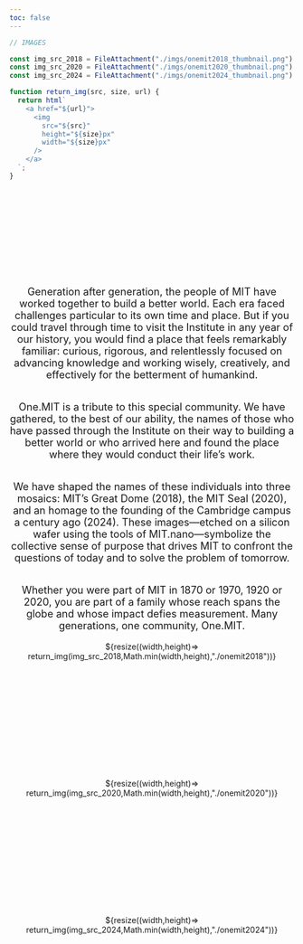 ```yaml
---
toc: false
---
```


<style>

.hero {
  display: flex;
  flex-direction: column;
  align-items: center;
  font-family: var(--sans-serif);
  font-size: 18px;
  text-align: center;
}

.hero h1 {
  margin: 2rem 0;
  max-width: none;
  font-size: 14vw;
  font-weight: 900;
  line-height: 1;
  background: linear-gradient(30deg, var(--theme-foreground-focus), currentColor);
  -webkit-background-clip: text;
  -webkit-text-fill-color: transparent;
  background-clip: text;
}

.hero h2 {
  margin: 0;
  max-width: 34em;
  font-size: 3vw;
  font-style: initial;
  font-weight: 500;
  line-height: 1.5;
  color: var(--theme-foreground-muted);
}

@media (min-width: 640px) {
  .hero h1 {
    font-size: 90px;
  }
}

.img-container {
  text-align: center;
}

.img-container img {
  position: absolute;
  left:50%;
  transform: translateX(-50%);
}
  
</style>


```js
// IMAGES

const img_src_2018 = FileAttachment("./imgs/onemit2018_thumbnail.png").href;
const img_src_2020 = FileAttachment("./imgs/onemit2020_thumbnail.png").href;
const img_src_2024 = FileAttachment("./imgs/onemit2024_thumbnail.png").href;

function return_img(src, size, url) {
  return html`
    <a href="${url}">
      <img
        src="${src}"
        height="${size}px"
        width="${size}px"
      />
    </a>
  `;
}
```

<div class="hero">
  <h1>One.MIT</h1>

Generation after generation, the people of MIT have worked together to build a better world. Each era faced challenges particular to its own time and place. But if you could travel through time to visit the Institute in any year of our history, you would find a place that feels remarkably familiar: curious, rigorous, and relentlessly focused on advancing knowledge and working wisely, creatively, and effectively for the betterment of humankind.

One.MIT is a tribute to this special community. We have gathered, to the best of our ability, the names of those who have passed through the Institute on their way to building a better world or who arrived here and found the place where they would conduct their life’s work.

We have shaped the names of these individuals into three mosaics: MIT’s Great Dome (2018), the MIT Seal (2020), and an homage to the founding of the Cambridge campus a century ago (2024). These images—etched on a silicon wafer using the tools of MIT.nano—symbolize the collective sense of purpose that drives MIT to confront the questions of today and to solve the problem of tomorrow. 

Whether you were part of MIT in 1870 or 1970, 1920 or 2020, you are part of a family whose reach spans the globe and whose impact defies measurement. Many generations, one community, One.MIT.

</div>

<div class="grid grid-cols-3" style="grid-auto-rows: auto;">
  <div class="img-container" style="min-height:242px;">
    ${resize((width,height)=> return_img(img_src_2018,Math.min(width,height),"./onemit2018"))}
  </div>
  <div class="img-container" style="min-height:242px;">
    ${resize((width,height)=> return_img(img_src_2020,Math.min(width,height),"./onemit2020"))}
  </div>
  <div class="img-container" style="min-height:242px;">
    ${resize((width,height)=> return_img(img_src_2024,Math.min(width,height),"./onemit2024"))}
  </div>
</div>


